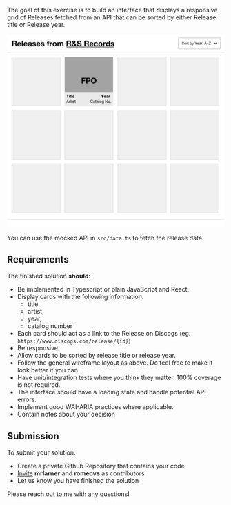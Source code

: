 The goal of this exercise is to build an interface that displays a responsive
grid of Releases fetched from an API that can be sorted by either Release title
or Release year.

![wireframe](./wireframe.png)

You can use the mocked API in `src/data.ts` to fetch the release data.

## Requirements
The finished solution **should**:
- Be implemented in Typescript or plain JavaScript and React.
- Display cards with the following information:
  - title,
  - artist,
  - year,
  - catalog number
- Each card should act as a link to the Release on Discogs (eg. `https://www.discogs.com/release/{id}`)
- Be responsive.
- Allow cards to be sorted by release title or release year.
- Follow the general wireframe layout as above. Do feel free to make it look better if
  you can.
- Have unit/integration tests where you think they matter. 100% coverage is not
  required.
- The interface should have a loading state and handle potential API errors.
- Implement good WAI-ARIA practices where applicable.
- Contain notes about your decision

## Submission
To submit your solution:
- Create a private Github Repository that contains your code
- [Invite](https://docs.github.com/en/github/setting-up-and-managing-your-github-user-account/managing-access-to-your-personal-repositories/inviting-collaborators-to-a-personal-repository)
  **mrlarner** and **romeovs** as contributors
- Let us know you have finished the solution

Please reach out to me with any questions!
